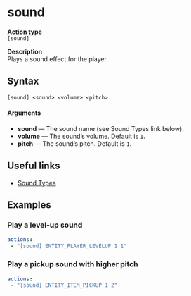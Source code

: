 # sound

**Action type**
<br>`[sound]`

**Description**
<br>Plays a sound effect for the player.

## Syntax
```
[sound] <sound> <volume> <pitch>
```
#### Arguments
- **sound** — The sound name (see Sound Types link below).
- **volume** — The sound’s volume. Default is `1`.
- **pitch** — The sound’s pitch. Default is `1`.

## Useful links
- [Sound Types](https://hub.spigotmc.org/javadocs/bukkit/org/bukkit/Sound.html)

## Examples

### Play a level-up sound
```yaml
actions:
 - "[sound] ENTITY_PLAYER_LEVELUP 1 1"
```

### Play a pickup sound with higher pitch
```yaml
actions:
 - "[sound] ENTITY_ITEM_PICKUP 1 2"
```
